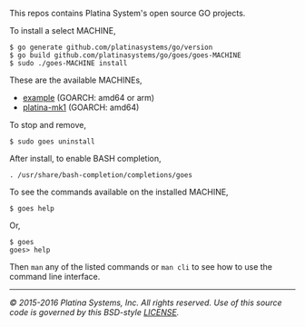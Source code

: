 This repos contains Platina System's open source GO projects.

To install a select MACHINE,

```console
$ go generate github.com/platinasystems/go/version
$ go build github.com/platinasystems/go/goes/goes-MACHINE
$ sudo ./goes-MACHINE install
```

These are the available MACHINEs,

- [example] \(GOARCH: amd64 or arm)
- [platina-mk1] \(GOARCH: amd64)

To stop and remove,

```console
$ sudo goes uninstall
```

After install, to enable BASH completion,

```console
. /usr/share/bash-completion/completions/goes
```

To see the commands available on the installed MACHINE,

```console
$ goes help
```

Or,

```console
$ goes
goes> help
```

Then `man` any of the listed commands or `man cli` to see how to use the
command line interface.

---

*&copy; 2015-2016 Platina Systems, Inc. All rights reserved.
Use of this source code is governed by this BSD-style [LICENSE].*

[LICENSE]: LICENSE
[example]: goes/goes-example/README.md
[platina-mk1]: goes/goes-platina-mk1/README.md
